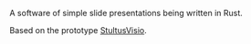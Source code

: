 A software of simple slide presentations being written in Rust.

Based on the prototype [StultusVisio](https://github.com/fatiservae/StultusVisio).

